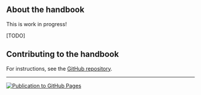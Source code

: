 ## About the handbook

This is work in progress!

[TODO]

## Contributing to the handbook

For instructions, see the [GitHub repository](https://github.com/clarin-eric/handbook-operations).

----
[![Publication to GitHub Pages](https://github.com/clarin-eric/handbook-operations/actions/workflows/publish.yml/badge.svg)](https://github.com/clarin-eric/handbook-operations/actions/workflows/publish.yml)
